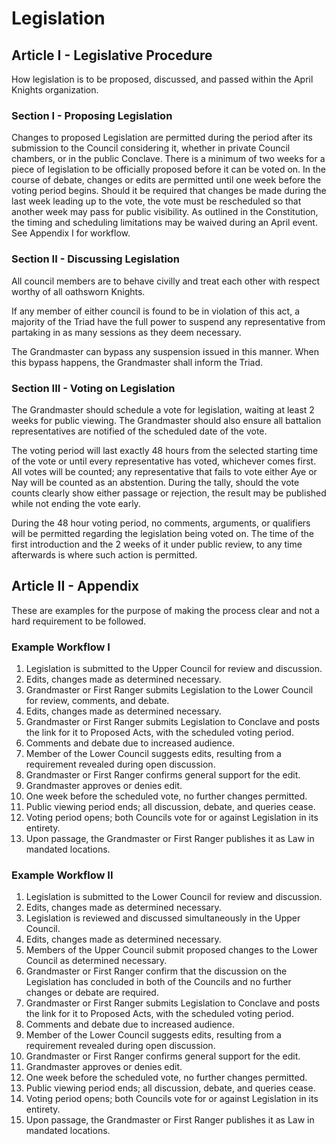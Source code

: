 [Version: 1.1]: #

# Legislation

## Article I - Legislative Procedure
How legislation is to be proposed, discussed, and passed within the April Knights organization.

### Section I - Proposing Legislation
Changes to proposed Legislation are permitted during the period after its submission to the Council considering it, whether in private Council chambers, or in the public Conclave. There is a minimum of two weeks for a piece of legislation to be officially proposed before it can be voted on. In the course of debate, changes or edits are permitted until one week before the voting period begins. Should it be required that changes be made during the last week leading up to the vote, the vote must be rescheduled so that another week may pass for public visibility. As outlined in the Constitution, the timing and scheduling limitations may be waived during an April event. See Appendix I for workflow.

### Section II - Discussing Legislation
All council members are to behave civilly and treat each other with respect worthy of all oathsworn Knights.

If any member of either council is found to be in violation of this act, a majority of the Triad have the full power to suspend any representative from partaking in as many sessions as they deem necessary.

The Grandmaster can bypass any suspension issued in this manner. When this bypass happens, the Grandmaster shall inform the Triad.

### Section III - Voting on Legislation
The Grandmaster should schedule a vote for legislation, waiting at least 2 weeks for public viewing. The Grandmaster should also ensure all battalion representatives are notified of the scheduled date of the vote.

The voting period will last exactly 48 hours from the selected starting time of the vote or until every representative has voted, whichever comes first. All votes will be counted; any representative that fails to vote either Aye or Nay will be counted as an abstention. During the tally, should the vote counts clearly show either passage or rejection, the result may be published while not ending the vote early.

During the 48 hour voting period, no comments, arguments, or qualifiers will be permitted regarding the legislation being voted on. The time of the first introduction and the 2 weeks of it under public review, to any time afterwards is where such action is permitted.

## Article II - Appendix
These are examples for the purpose of making the process clear and not a hard requirement to be followed.

### Example Workflow I
1. Legislation is submitted to the Upper Council for review and discussion.
1. Edits, changes made as determined necessary.
1. Grandmaster or First Ranger submits Legislation to the Lower Council for review, comments, and debate.
1. Edits, changes made as determined necessary.
1. Grandmaster or First Ranger submits Legislation to Conclave and posts the link for it to Proposed Acts, with the scheduled voting period.
1. Comments and debate due to increased audience.
1. Member of the Lower Council suggests edits, resulting from a requirement revealed during open discussion.
1. Grandmaster or First Ranger confirms general support for the edit.
1. Grandmaster approves or denies edit.
1. One week before the scheduled vote, no further changes permitted.
1. Public viewing period ends; all discussion, debate, and queries cease.
1. Voting period opens; both Councils vote for or against Legislation in its entirety.
1. Upon passage, the Grandmaster or First Ranger publishes it as Law in mandated locations.

### Example Workflow II
1. Legislation is submitted to the Lower Council for review and discussion.
1. Edits, changes made as determined necessary.
1. Legislation is reviewed and discussed simultaneously in the Upper Council.
1. Edits, changes made as determined necessary.
1. Members of the Upper Council submit proposed changes to the Lower Council as determined necessary.
1. Grandmaster or First Ranger confirm that the discussion on the Legislation has concluded in both of the Councils and no further changes or debate are required.
1. Grandmaster or First Ranger submits Legislation to Conclave and posts the link for it to Proposed Acts, with the scheduled voting period.
1. Comments and debate due to increased audience.
1. Member of the Lower Council suggests edits, resulting from a requirement revealed during open discussion.
1. Grandmaster or First Ranger confirms general support for the edit.
1. Grandmaster approves or denies edit.
1. One week before the scheduled vote, no further changes permitted.
1. Public viewing period ends; all discussion, debate, and queries cease.
1. Voting period opens; both Councils vote for or against Legislation in its entirety.
1. Upon passage, the Grandmaster or First Ranger publishes it as Law in mandated locations.
